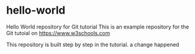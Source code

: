 # hello-world
Hello World repository for Git tutorial
This is an example repository for the Git tutoial on https://www.w3schools.com

This repository is built step by step in the tutorial.
a change happened
